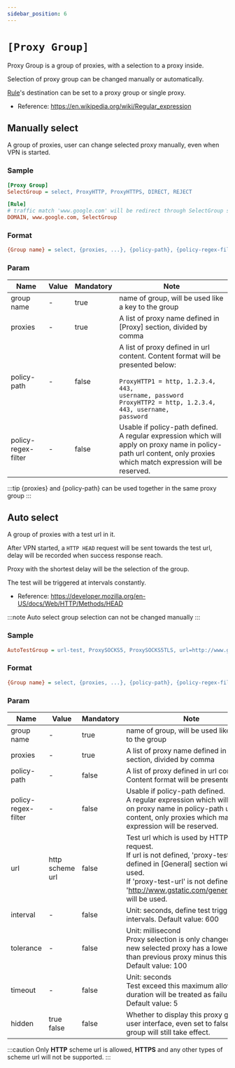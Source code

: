 ```yaml
---
sidebar_position: 6
---
```


# `[Proxy Group]`

Proxy Group is a group of proxies, with a selection to a proxy inside. 

Selection of proxy group can be changed manually or automatically. 

[Rule](/)'s destination can be set to a proxy group or single proxy.

- Reference: https://en.wikipedia.org/wiki/Regular_expression

## Manually select

A group of proxies, user can change selected proxy manually, even when VPN is started.

### Sample

```ini
[Proxy Group]
SelectGroup = select, ProxyHTTP, ProxyHTTPS, DIRECT, REJECT

[Rule]
# traffic match 'www.google.com' will be redirect through SelectGroup selected proxy
DOMAIN, www.google.com, SelectGroup
```

### Format

```ini
{Group name} = select, {proxies, ...}, {policy-path}, {policy-regex-filter}
```

### Param

| Name                | Value | Mandatory | Note                                                                                                                                                                                                              |
|---------------------|-------|-----------|-------------------------------------------------------------------------------------------------------------------------------------------------------------------------------------------------------------------|
| group name          | -     | true      | name of group, will be used like a key to the group                                                                                                                                                               |
| proxies             | -     | true      | A list of proxy name defined in [Proxy] section, divided by comma                                                                                                                                                 |
| policy-path         | -     | false     | A list of proxy defined in url content. Content format will be presented below:<br/><br/><code>ProxyHTTP1 = http, 1.2.3.4, 443, username, password<br/>ProxyHTTP2 = http, 1.2.3.4, 443, username, password</code> |
| policy-regex-filter | -     | false     | Usable if policy-path defined.<br/>A regular expression which will apply on proxy name in policy-path url content, only proxies which match expression will be reserved.                                          |

:::tip
{proxies} and {policy-path} can be used together in the same proxy group
:::

## Auto select

A group of proxies with a test url in it.

After VPN started, a `HTTP HEAD` request will be sent towards the test url, delay will be recorded when success response reach. 

Proxy with the shortest delay will be the selection of the group.

The test will be triggered at intervals constantly.

- Reference: https://developer.mozilla.org/en-US/docs/Web/HTTP/Methods/HEAD

:::note
Auto select group selection can not be changed manually
:::

### Sample

```ini
AutoTestGroup = url-test, ProxySOCKS5, ProxySOCKS5TLS, url=http://www.gstatic.com/generate_204, interval=600, tolerance=100, timeout=5, hidden=true
```

### Format

```ini
{Group name} = select, {proxies, ...}, {policy-path}, {policy-regex-filter}, {url}, {interval}, {tolerance}, {timeout}, {hidden}
```

### Param

| Name                | Value           | Mandatory | Note                                                                                                                                                                                                                                   |
|---------------------|-----------------|-----------|----------------------------------------------------------------------------------------------------------------------------------------------------------------------------------------------------------------------------------------|
| group name          | -               | true      | name of group, will be used like a key to the group                                                                                                                                                                                    |
| proxies             | -               | true      | A list of proxy name defined in [Proxy] section, divided by comma                                                                                                                                                                      |
| policy-path         | -               | false     | A list of proxy defined in url content<br/>Content format will be presented below                                                                                                                                                      |
| policy-regex-filter | -               | false     | Usable if policy-path defined.<br/>A regular expression which will apply on proxy name in policy-path url content, only proxies which match expression will be reserved.                                                               |
| url                 | http scheme url | false     | Test url which is used by HTTP HEAD request.<br/>If url is not defined, 'proxy-test-url' defined in [General] section will be used.<br/>If 'proxy-test-url' is not defined either, 'http://www.gstatic.com/generate_204' will be used. |
| interval            | -               | false     | Unit: seconds, define test trigger intervals. Default value: 600                                                                                                                                                                       |
| tolerance           | -               | false     | Unit: millisecond<br/>Proxy selection is only changed when new selected proxy has a lower delay than previous proxy minus this value.<br/>Default value: 100                                                                           |
| timeout             | -               | false     | Unit: seconds<br/>Test exceed this maximum allowed duration will be treated as failure.<br/>Default value: 5                                                                                                                           |
| hidden              | true<br/>false  | false     | Whether to display this proxy group in user interface, even set to false, this group will still take effect.                                                                                                                           |

:::caution
Only **HTTP** scheme url is allowed, **HTTPS** and any other types of scheme url will not be supported.
:::